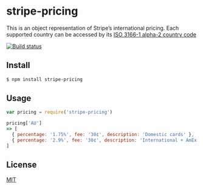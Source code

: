 # stripe-pricing

This is an object representation of Stripe’s international pricing. Each supported country can be accessed by its [ISO 3166-1 alpha-2 country code](https://en.wikipedia.org/wiki/ISO_3166-1_alpha-2#Officially_assigned_code_elements)

[![Build status](https://travis-ci.org/michaelrhodes/stripe-pricing.svg?branch=master)](https://travis-ci.org/michaelrhodes/stripe-pricing)

## Install

```sh
$ npm install stripe-pricing
```

## Usage

```js
var pricing = require('stripe-pricing')

pricing['AU']
=> [
  { percentage: '1.75%', fee: '30¢', description: 'Domestic cards' },
  { percentage: '2.9%', fee: '30¢', description: 'International + AmEx' }
] 
```

## License

[MIT](http://opensource.org/licenses/MIT)
